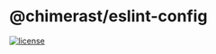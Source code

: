 @chimerast/eslint-config
====

[![license](https://img.shields.io/badge/License-Apache%202.0-blue.svg)](LICENSE)
